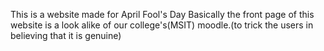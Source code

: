 This is a website made for April Fool's Day
Basically the front page of this website is a look alike of our college's(MSIT) moodle.(to trick the users in believing that it is genuine)

